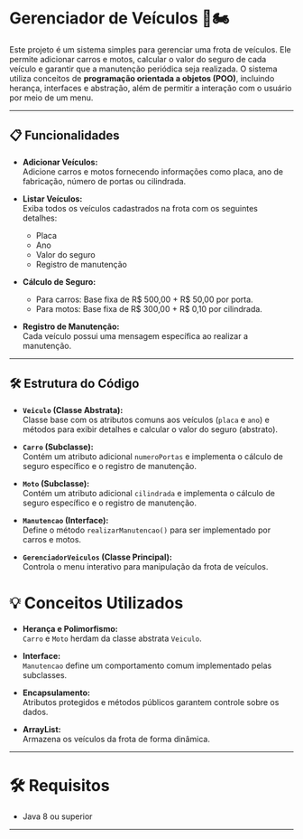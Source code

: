 # Gerenciador de Veículos 🚗🏍️

Este projeto é um sistema simples para gerenciar uma frota de veículos. Ele permite adicionar carros e motos, calcular o valor do seguro de cada veículo e garantir que a manutenção periódica seja realizada. O sistema utiliza conceitos de **programação orientada a objetos (POO)**, incluindo herança, interfaces e abstração, além de permitir a interação com o usuário por meio de um menu.

---

## 📋 Funcionalidades

- **Adicionar Veículos:**  
  Adicione carros e motos fornecendo informações como placa, ano de fabricação, número de portas ou cilindrada.

- **Listar Veículos:**  
  Exiba todos os veículos cadastrados na frota com os seguintes detalhes:
  - Placa
  - Ano
  - Valor do seguro
  - Registro de manutenção

- **Cálculo de Seguro:**  
  - Para carros: Base fixa de R$ 500,00 + R$ 50,00 por porta.  
  - Para motos: Base fixa de R$ 300,00 + R$ 0,10 por cilindrada.

- **Registro de Manutenção:**  
  Cada veículo possui uma mensagem específica ao realizar a manutenção.

---

## 🛠️ Estrutura do Código

- **`Veiculo` (Classe Abstrata):**  
  Classe base com os atributos comuns aos veículos (`placa` e `ano`) e métodos para exibir detalhes e calcular o valor do seguro (abstrato).

- **`Carro` (Subclasse):**  
  Contém um atributo adicional `numeroPortas` e implementa o cálculo de seguro específico e o registro de manutenção.

- **`Moto` (Subclasse):**  
  Contém um atributo adicional `cilindrada` e implementa o cálculo de seguro específico e o registro de manutenção.

- **`Manutencao` (Interface):**  
  Define o método `realizarManutencao()` para ser implementado por carros e motos.

- **`GerenciadorVeiculos` (Classe Principal):**  
  Controla o menu interativo para manipulação da frota de veículos.

# 💡 Conceitos Utilizados

- **Herança e Polimorfismo:**  
  `Carro` e `Moto` herdam da classe abstrata `Veiculo`.
  
- **Interface:**  
  `Manutencao` define um comportamento comum implementado pelas subclasses.

- **Encapsulamento:**  
  Atributos protegidos e métodos públicos garantem controle sobre os dados.

- **ArrayList:**  
  Armazena os veículos da frota de forma dinâmica.

---

# 🛠️ Requisitos

- Java 8 ou superior

---


